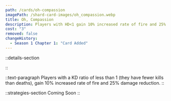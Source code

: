 ```yaml
---
path: /cards/oh-compassion
imagePath: /shard-card-images/oh_compassion.webp
title: Oh, Compassion
description: Players with HD<1 gain 10% increased rate of fire and 25% damage reduction.
cost: "3"
removed: false
changeHistory:
  - Season 1 Chapter 1: "Card Added"
---
```


::details-section

::

::text-paragraph
Players with a KD ratio of less than 1 (they have fewer kills than deaths), gain 10% increased rate of fire and 25% damage reduction.
::

::strategies-section
Coming Soon
::
